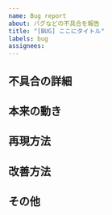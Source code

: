 ```yaml
---
name: Bug report
about: バグなどの不具合を報告
title: "[BUG] ここにタイトル"
labels: bug
assignees:
---
```


## 不具合の詳細
<!-- できるだけ具体的な詳細の説明 -->

## 本来の動き
<!-- 想定される正常な動作 -->

## 再現方法
<!-- 環境や手順の説明 -->

## 改善方法
<!-- 改善するために必要なこと -->

## その他